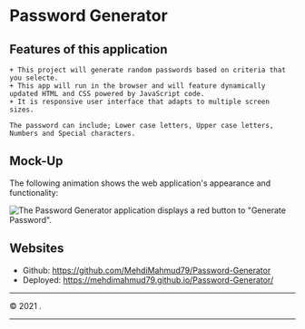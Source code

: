 # Password Generator

## Features of this application
```
+ This project will generate random passwords based on criteria that you selecte. 
+ This app will run in the browser and will feature dynamically updated HTML and CSS powered by JavaScript code.
+ It is responsive user interface that adapts to multiple screen sizes.

The password can include; Lower case letters, Upper case letters, Numbers and Special characters. 
```

## Mock-Up

The following animation shows the web application's appearance and functionality:

![The Password Generator application displays a red button to "Generate Password".](./screen.gif)

## Websites
* Github: https://github.com/MehdiMahmud79/Password-Generator
* Deployed: https://mehdimahmud79.github.io/Password-Generator/

- - -
© 2021 .
- - -
